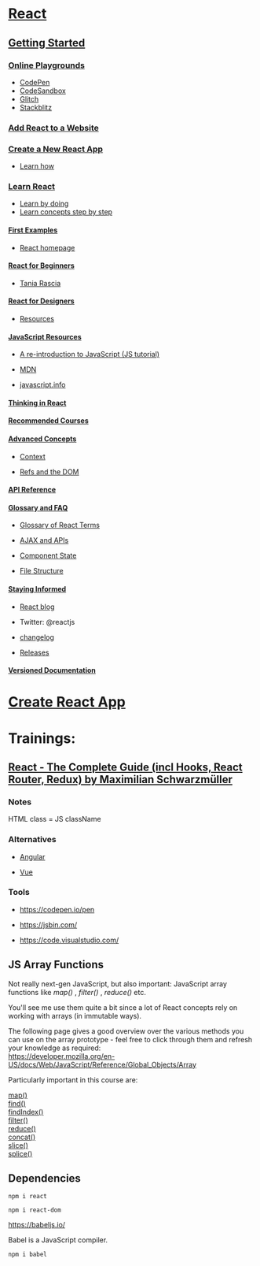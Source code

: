 # [React](https://reactjs.org/)

## [Getting Started](https://reactjs.org/docs/getting-started.html)

### [Online Playgrounds](https://reactjs.org/docs/getting-started.html#online-playgrounds)

- [CodePen](https://codepen.io/pen?&editable=true&editors=0010)
- [CodeSandbox](https://codesandbox.io/s/new)
- [Glitch](https://glitch.com/edit/#!/festive-emphasized-turtle)
- [Stackblitz](https://stackblitz.com/edit/react-2kmx6s)

### [Add React to a Website](https://reactjs.org/docs/getting-started.html#add-react-to-a-website)

### [Create a New React App](https://reactjs.org/docs/getting-started.html#create-a-new-react-app)

- [Learn how](https://reactjs.org/docs/create-a-new-react-app.html)

### [Learn React](https://reactjs.org/docs/getting-started.html#learn-react)

- [Learn by doing](https://reactjs.org/tutorial/tutorial.html)
- [Learn concepts step by step](https://reactjs.org/docs/hello-world.html)

#### [First Examples](https://reactjs.org/docs/getting-started.html#first-examples)

- [React homepage](https://reactjs.org/)

#### [React for Beginners](https://reactjs.org/docs/getting-started.html#react-for-beginners)

- [Tania Rascia](https://www.taniarascia.com/getting-started-with-react/)

#### [React for Designers](https://reactjs.org/docs/getting-started.html#react-for-designers)

- [Resources](https://reactfordesigners.com/)

#### [JavaScript Resources](https://reactjs.org/docs/getting-started.html#javascript-resources)

- [A re-introduction to JavaScript (JS tutorial)](https://developer.mozilla.org/en-US/docs/Web/JavaScript/A_re-introduction_to_JavaScript)

- [MDN](https://developer.mozilla.org/en-US/docs/Web/JavaScript)

- [javascript.info](https://javascript.info/)

#### [Thinking in React](https://reactjs.org/docs/thinking-in-react.html)

#### [Recommended Courses](https://reactjs.org/community/courses.html)

#### [Advanced Concepts](https://reactjs.org/docs/getting-started.html#advanced-concepts)

- [Context](https://reactjs.org/docs/context.html)

- [Refs and the DOM](https://reactjs.org/docs/refs-and-the-dom.html)

#### [API Reference](https://reactjs.org/docs/react-component.html)

#### [Glossary and FAQ](https://reactjs.org/docs/getting-started.html#glossary-and-faq)

- [Glossary of React Terms](https://reactjs.org/docs/glossary.html)

- [AJAX and APIs](https://reactjs.org/docs/faq-ajax.html)

- [Component State](https://reactjs.org/docs/faq-state.html)

- [File Structure](https://reactjs.org/docs/faq-structure.html)

#### [Staying Informed](https://reactjs.org/docs/getting-started.html#staying-informed)

- [React blog](https://reactjs.org/blog/2020/02/26/react-v16.13.0.html)

- Twitter: @reactjs

- [changelog](https://github.com/facebook/react/blob/master/CHANGELOG.md)

- [Releases](https://github.com/facebook/react/releases)

#### [Versioned Documentation](https://reactjs.org/versions/)

# [Create React App](https://create-react-app.dev/)

# Trainings:

## [React - The Complete Guide (incl Hooks, React Router, Redux) by Maximilian Schwarzmüller](https://www.udemy.com/course/react-the-complete-guide-incl-redux/)

### **Notes**

HTML class = JS className

### **Alternatives**

- [Angular](https://angular.io/)

- [Vue](https://vuejs.org/)

### **Tools**

- https://codepen.io/pen

- https://jsbin.com/

- https://code.visualstudio.com/

## **JS Array Functions**

Not really next-gen JavaScript, but also important: 
JavaScript array functions like *map()* , *filter()* , *reduce()*  etc.

You'll see me use them quite a bit since a lot of React concepts rely on working with arrays (in immutable ways).

The following page gives a good overview over the various methods 
you can use on the array prototype - feel free to click through them and refresh your knowledge
 as required:  
 https://developer.mozilla.org/en-US/docs/Web/JavaScript/Reference/Global_Objects/Array

Particularly important in this course are:

[map()        ](https://developer.mozilla.org/en-US/docs/Web/JavaScript/Reference/Global_Objects/Array/map)  
[find()       ](https://developer.mozilla.org/en-US/docs/Web/JavaScript/Reference/Global_Objects/Array/find)  
[findIndex()  ](https://developer.mozilla.org/en-US/docs/Web/JavaScript/Reference/Global_Objects/Array/findIndex)  
[filter()     ](https://developer.mozilla.org/en-US/docs/Web/JavaScript/Reference/Global_Objects/Array/filter)  
[reduce()     ](https://developer.mozilla.org/en-US/docs/Web/JavaScript/Reference/Global_Objects/Array/Reduce?v=b)  
[concat()     ](https://developer.mozilla.org/en-US/docs/Web/JavaScript/Reference/Global_Objects/Array/concat?v=b)  
[slice()      ](https://developer.mozilla.org/en-US/docs/Web/JavaScript/Reference/Global_Objects/Array/slice)  
[splice()     ](https://developer.mozilla.org/en-US/docs/Web/JavaScript/Reference/Global_Objects/Array/splice)  

## Dependencies

```
npm i react
```

```
npm i react-dom
```

https://babeljs.io/

Babel is a JavaScript compiler.

```
npm i babel
```